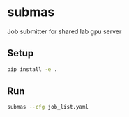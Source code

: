# submas
Job submitter for shared lab gpu server

## Setup
```sh
pip install -e .
```

## Run
```sh
submas --cfg job_list.yaml
```

